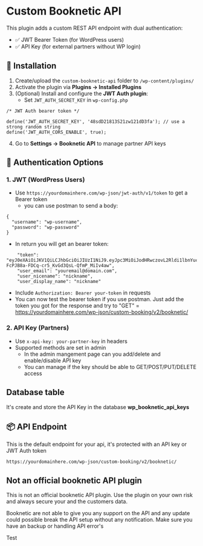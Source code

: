 # Custom Booknetic API

This plugin adds a custom REST API endpoint with dual authentication:

- ✅ JWT Bearer Token (for WordPress users)
- ✅ API Key (for external partners without WP login)

## 🔧 Installation

1. Create/upload the `custom-booknetic-api` folder to `/wp-content/plugins/`
2. Activate the plugin via **Plugins → Installed Plugins**
3. (Optional) Install and configure the **JWT Auth plugin**:
   - Set `JWT_AUTH_SECRET_KEY` in `wp-config.php`

```
/* JWT Auth bearer token */

define('JWT_AUTH_SECRET_KEY', '48sdD21813S21zw121dD3fa'); // use a strong random string
define('JWT_AUTH_CORS_ENABLE', true);
```

4. Go to **Settings → Booknetic API** to manage partner API keys

## 🔐 Authentication Options

### 1. JWT (WordPress Users)

- Use `https://yourdomainhere.com/wp-json/jwt-auth/v1/token` to get a Bearer token
  - you can use postman to send a body:

```
{
  "username": "wp-username",
  "password": "wp-password"
}
```

- In return you will get an bearer token:

```
    "token": "eyJ0eXAiOiJKV1QiLCJhbGciOiJIUzI1NiJ9.eyJpc3MiOiJodHRwczovL2Rldi1lbnYuc2pvYnJpcy5vbmVkZXNpZ24ubnUiLCJpYXQiOjE3NDQwNDIwNzksIm5iZiI6MTc0NDA0MjA3OSwiZXhwIjoxNzQ0NjQ2ODc5LCJkYXRhIjp7InVzZXIiOnsiaWQiOiIxIn19fQ.hWp3-FcPJB8a-FDCq-cr5_KvGd3QsL-QfmP_MiIv4aw",
    "user_email": "youremail@domain.com",
    "user_nicename": "nickname",
    "user_display_name": "nickname"
```

- Include `Authorization: Bearer your-token` in requests
- You can now test the bearer token if you use postman. Just add the token you got for the response
  and try to "GET" = https://yourdomainhere.com/wp-json/custom-booking/v2/booknetic/

### 2. API Key (Partners)

- Use `x-api-key: your-partner-key` in headers
- Supported methods are set in admin
  - In the admin mangement page can you add/delete and enable/disable API key
  - You can manage if the key should be able to GET/POST/PUT/DELETE access

## Database table

It's create and store the API Key in the database **wp_booknetic_api_keys**

## 📦 API Endpoint

This is the default endpoint for your api, it's protected with an API key or JWT Auth token

```
https://yourdomainhere.com/wp-json/custom-booking/v2/booknetic/
```

## Not an official booknetic API plugin

This is not an official booknetic API plugin. Use the plugin on your own risk
and always secure your and the customers data.

Booknetic are not able to give you any support on the API and any update could possible break the API setup without
any notification. Make sure you have an backup or handling API error's

Test
